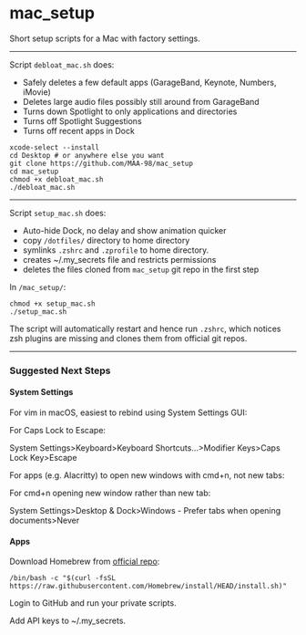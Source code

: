 # mac_setup

Short setup scripts for a Mac with factory settings.

---

Script `debloat_mac.sh` does:
- Safely deletes a few default apps (GarageBand, Keynote, Numbers, iMovie)
- Deletes large audio files possibly still around from GarageBand
- Turns down Spotlight to only applications and directories
- Turns off Spotlight Suggestions
- Turns off recent apps in Dock

```shell
xcode-select --install
cd Desktop # or anywhere else you want
git clone https://github.com/MAA-98/mac_setup
cd mac_setup
chmod +x debloat_mac.sh
./debloat_mac.sh
```

---

Script `setup_mac.sh` does:
- Auto-hide Dock, no delay and show animation quicker
- copy `/dotfiles/` directory to home directory
- symlinks `.zshrc` and `.zprofile` to home directory.
- creates ~/.my_secrets file and restricts permissions
- deletes the files cloned from `mac_setup` git repo in the first step

In `/mac_setup/`:
```shell
chmod +x setup_mac.sh
./setup_mac.sh
```

The script will automatically restart and hence run `.zshrc`, which notices zsh plugins are missing and clones them from official git repos.

---
### Suggested Next Steps

#### System Settings
For vim in macOS, easiest to rebind using System Settings GUI:

For Caps Lock to Escape:

System Settings>Keyboard>Keyboard Shortcuts…>Modifier Keys>Caps Lock Key>Escape


For apps (e.g. Alacritty) to open new windows with cmd+n, not new tabs:

For cmd+n opening new window rather than new tab:

System Settings>Desktop & Dock>Windows - Prefer tabs when opening documents>Never

#### Apps

Download Homebrew from [official repo](https://brew.sh):
```shell
/bin/bash -c "$(curl -fsSL https://raw.githubusercontent.com/Homebrew/install/HEAD/install.sh)"
```

Login to GitHub and run your private scripts.

Add API keys to ~/.my_secrets.
